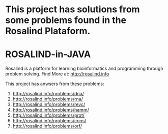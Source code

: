 # This project has solutions from some problems found in the Rosalind Plataform.

# ROSALIND-in-JAVA

Rosalind is a platform for learning bioinformatics and programming through problem solving. 
Find More at: http://rosalind.info  

This project has anwsers from these problems:

1) http://rosalind.info/problems/dna/ 
2) http://rosalind.info/problems/rna/ 
3) http://rosalind.info/problems/revc/ 
4) http://rosalind.info/problems/hamm/ 
5) http://rosalind.info/problems/prot/ 
6) http://rosalind.info/problems/cons/ 
7) http://rosalind.info/problems/orf/
